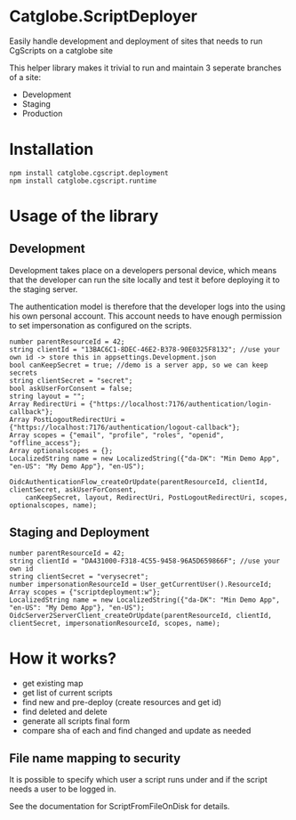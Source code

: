 # Catglobe.ScriptDeployer
Easily handle development and deployment of sites that needs to run CgScripts on a catglobe site

This helper library makes it trivial to run and maintain 3 seperate branches of a site:
* Development
* Staging
* Production

# Installation

```
npm install catglobe.cgscript.deployment
npm install catglobe.cgscript.runtime
```

# Usage of the library

## Development

Development takes place on a developers personal device, which means that the developer can run the site locally and test it before deploying it to the staging server.

The authentication model is therefore that the developer logs into the using his own personal account. This account needs to have enough permission to set impersonation as configured on the scripts.

```cgscript
number parentResourceId = 42;
string clientId = "13BAC6C1-8DEC-46E2-B378-90E0325F8132"; //use your own id -> store this in appsettings.Development.json
bool canKeepSecret = true; //demo is a server app, so we can keep secrets
string clientSecret = "secret";
bool askUserForConsent = false;
string layout = "";
Array RedirectUri = {"https://localhost:7176/authentication/login-callback"};
Array PostLogoutRedirectUri = {"https://localhost:7176/authentication/logout-callback"};
Array scopes = {"email", "profile", "roles", "openid", "offline_access"};
Array optionalscopes = {};
LocalizedString name = new LocalizedString({"da-DK": "Min Demo App", "en-US": "My Demo App"}, "en-US");

OidcAuthenticationFlow_createOrUpdate(parentResourceId, clientId, clientSecret, askUserForConsent, 
	canKeepSecret, layout, RedirectUri, PostLogoutRedirectUri, scopes, optionalscopes, name);
```

## Staging and Deployment

```cgscript
number parentResourceId = 42;
string clientId = "DA431000-F318-4C55-9458-96A5D659866F"; //use your own id
string clientSecret = "verysecret";
number impersonationResourceId = User_getCurrentUser().ResourceId;
Array scopes = {"scriptdeployment:w"};
LocalizedString name = new LocalizedString({"da-DK": "Min Demo App", "en-US": "My Demo App"}, "en-US");
OidcServer2ServerClient_createOrUpdate(parentResourceId, clientId, clientSecret, impersonationResourceId, scopes, name);
```

# How it works?

* get existing map
* get list of current scripts
* find new and pre-deploy (create resources and get id)
* find deleted and delete
* generate all scripts final form
* compare sha of each and find changed and update as needed

## File name mapping to security

It is possible to specify which user a script runs under and if the script needs a user to be logged in.

See the documentation for ScriptFromFileOnDisk for details.


